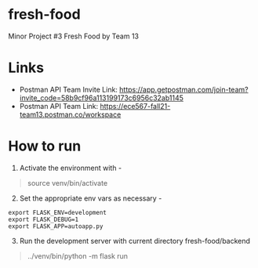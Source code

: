 # fresh-food
Minor Project  #3 Fresh Food by Team 13


# Links
* Postman API Team Invite Link: https://app.getpostman.com/join-team?invite_code=58b9cf96a113199173c6956c32ab1145
* Postman API Team Link: https://ece567-fall21-team13.postman.co/workspace


# How to run
1. Activate the environment with -
> source venv/bin/activate
2. Set the appropriate env vars as necessary - 
```shell
export FLASK_ENV=development
export FLASK_DEBUG=1
export FLASK_APP=autoapp.py
```
3. Run the development server with current directory fresh-food/backend
> ../venv/bin/python -m flask run